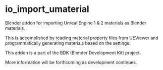 # io_import_umaterial
Blender addon for importing Unreal Engine 1 & 2 materials as Blender materials.

This is accomplished by reading material property files from UEViewer and programmatically generating materials based on the settings.

This addon is a part of the BDK (Blender Development Kit) project.

More information will be forthcoming as development continues.
